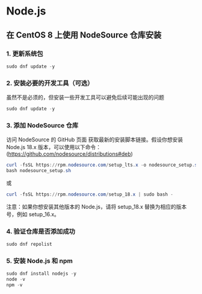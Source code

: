 # Node.js

## 在 CentOS 8 上使用 NodeSource 仓库安装

### 1. 更新系统包

```powershell
sudo dnf update -y
```

### 2. 安装必要的开发工具（可选）

虽然不是必须的，但安装一些开发工具可以避免后续可能出现的问题

```powershell
sudo dnf update -y
```

### 3. 添加 NodeSource 仓库

访问 NodeSource 的 GitHub 页面 获取最新的安装脚本链接。假设你想安装 Node.js 18.x 版本，可以使用以下命令：
(https://github.com/nodesource/distributions#deb)

```powershell
curl -fsSL https://rpm.nodesource.com/setup_lts.x -o nodesource_setup.sh
bash nodesource_setup.sh
```
或
```powershell
curl -fsSL https://rpm.nodesource.com/setup_18.x | sudo bash -
```

注意：如果你想安装其他版本的 Node.js，请将 setup_18.x 替换为相应的版本号，例如 setup_16.x。


### 4. 验证仓库是否添加成功

```powershell
sudo dnf repolist
```

### 5. 安装 Node.js 和 npm

```powershell
sudo dnf install nodejs -y
node -v
npm -v
```